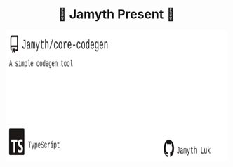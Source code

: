 <!-- built at 4/11/2023, 11:12:48 PM -->
<h1 align="center">
🎉 Jamyth Present 🎉
</h1>
<p align="center">
    <a href="https://github.com/Jamyth/core-codegen">
        <img width="1000" height="300" src="./readme.svg" />
    </a>
</p>